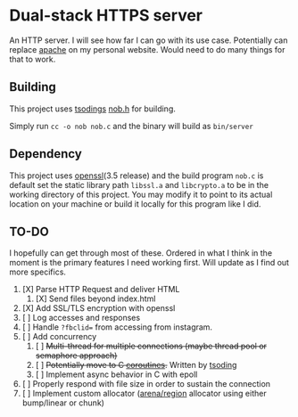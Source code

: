 # Dual-stack HTTPS server 

An HTTP server. I will see how far I can go with its use case. 
Potentially can replace [apache](https://httpd.apache.org/) on my personal website.
Would need to do many things for that to work.

## Building
This project uses [tsodings](https://github.com/tsoding) 
[nob.h](https://github.com/tsoding/nob.h/) for building.


Simply run `cc -o nob nob.c` and the binary will build as
`bin/server`

## Dependency
This project uses [openssl](https://www.openssl.org/)(3.5 release) and the build program `nob.c` is default set
the static library path `libssl.a` and `libcrypto.a` to be in the working
directory of this project. You may modify it to point to its actual location
on your machine or build it locally for this program like I did.

## TO-DO
I hopefully can get through most of these. Ordered in what I think in the moment
is the primary features I need working first. Will update as I find out more specifics.

1. [X] Parse HTTP Request and deliver HTML
    1. [X] Send files beyond index.html
2. [X] Add SSL/TLS encryption with openssl
3. [ ] Log accesses and responses
4. [ ] Handle `?fbclid=` from accessing from instagram.
5. [ ] Add concurrency
    1. [ ] ~~Multi-thread for multiple connections (maybe thread pool or semaphore approach)~~
    2. [ ] ~~Potentially move to C [coroutines](https://github.com/tsoding/coroutines).~~
    Written by [tsoding](https://github.com/tsoding)
    3. [ ] Implement async behavior in C with epoll
6. [ ] Properly respond with file size in order to sustain the connection
7. [ ] Implement custom allocator ([arena/region](https://en.wikipedia.org/wiki/Region-based_memory_management) allocator using either bump/linear or chunk)

